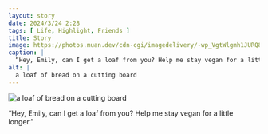 ```yaml
---
layout: story
date: 2024/3/24 2:28
tags: [ Life, Highlight, Friends ]
title: Story
image: https://photos.muan.dev/cdn-cgi/imagedelivery/-wp_VgtWlgmh1JURQ8t1mg/35da1776-e649-4bb5-7372-ce3778e4e900/public
caption: |
  “Hey, Emily, can I get a loaf from you? Help me stay vegan for a little longer.”
alt: |
  a loaf of bread on a cutting board
---
```


![a loaf of bread on a cutting board](https://photos.muan.dev/cdn-cgi/imagedelivery/-wp_VgtWlgmh1JURQ8t1mg/35da1776-e649-4bb5-7372-ce3778e4e900/public)

“Hey, Emily, can I get a loaf from you? Help me stay vegan for a little longer.”
